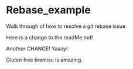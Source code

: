 # Rebase_example

Walk through of how to resolve a git rebase issue.

Here is a change to the readMe.md!

Another CHANGE! Yaaay!

Gluten free tiramisu is amazing.
